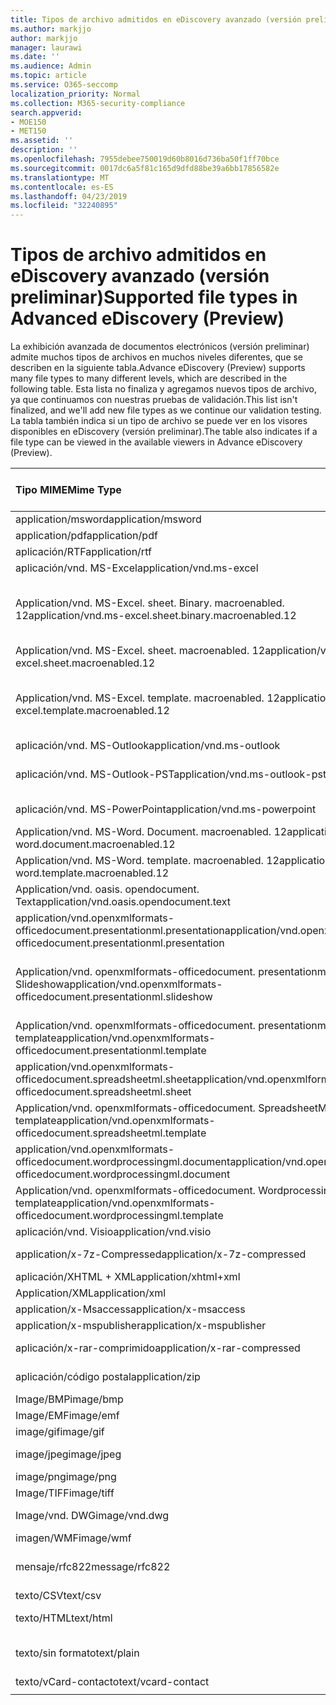 ```yaml
---
title: Tipos de archivo admitidos en eDiscovery avanzado (versión preliminar)
ms.author: markjjo
author: markjjo
manager: laurawi
ms.date: ''
ms.audience: Admin
ms.topic: article
ms.service: O365-seccomp
localization_priority: Normal
ms.collection: M365-security-compliance
search.appverid:
- MOE150
- MET150
ms.assetid: ''
description: ''
ms.openlocfilehash: 7955debee750019d60b8016d736ba50f1ff70bce
ms.sourcegitcommit: 0017dc6a5f81c165d9dfd88be39a6bb17856582e
ms.translationtype: MT
ms.contentlocale: es-ES
ms.lasthandoff: 04/23/2019
ms.locfileid: "32240895"
---
```

# <a name="supported-file-types-in-advanced-ediscovery-preview"></a><span data-ttu-id="fa7c0-102">Tipos de archivo admitidos en eDiscovery avanzado (versión preliminar)</span><span class="sxs-lookup"><span data-stu-id="fa7c0-102">Supported file types in Advanced eDiscovery (Preview)</span></span>

<span data-ttu-id="fa7c0-103">La exhibición avanzada de documentos electrónicos (versión preliminar) admite muchos tipos de archivos en muchos niveles diferentes, que se describen en la siguiente tabla.</span><span class="sxs-lookup"><span data-stu-id="fa7c0-103">Advance eDiscovery (Preview) supports many file types to many different levels, which are described in the following table.</span></span> <span data-ttu-id="fa7c0-104">Esta lista no finaliza y agregamos nuevos tipos de archivo, ya que continuamos con nuestras pruebas de validación.</span><span class="sxs-lookup"><span data-stu-id="fa7c0-104">This list isn't finalized, and we'll add new file types as we continue our validation testing.</span></span> <span data-ttu-id="fa7c0-105">La tabla también indica si un tipo de archivo se puede ver en los visores disponibles en eDiscovery (versión preliminar).</span><span class="sxs-lookup"><span data-stu-id="fa7c0-105">The table also indicates if a file type can be viewed in the available viewers in Advance eDiscovery (Preview).</span></span>

| <span data-ttu-id="fa7c0-106">Tipo MIME</span><span class="sxs-lookup"><span data-stu-id="fa7c0-106">Mime Type</span></span> | <span data-ttu-id="fa7c0-107">Clase File</span><span class="sxs-lookup"><span data-stu-id="fa7c0-107">File class</span></span> | <span data-ttu-id="fa7c0-108">Visor nativo</span><span class="sxs-lookup"><span data-stu-id="fa7c0-108">Native viewer</span></span> | <span data-ttu-id="fa7c0-109">Visor de texto</span><span class="sxs-lookup"><span data-stu-id="fa7c0-109">Text viewer</span></span> | <span data-ttu-id="fa7c0-110">Visor de anotaciones</span><span class="sxs-lookup"><span data-stu-id="fa7c0-110">Annotate viewer</span></span> | <span data-ttu-id="fa7c0-111">Extracción de contenedores</span><span class="sxs-lookup"><span data-stu-id="fa7c0-111">Container extraction</span></span> | <span data-ttu-id="fa7c0-112">Extensiones</span><span class="sxs-lookup"><span data-stu-id="fa7c0-112">Extensions</span></span> |
| :- | :- | :- | :- | :- | :- | :- |
| <span data-ttu-id="fa7c0-113">application/msword</span><span class="sxs-lookup"><span data-stu-id="fa7c0-113">application/msword</span></span> | <span data-ttu-id="fa7c0-114">Document</span><span class="sxs-lookup"><span data-stu-id="fa7c0-114">Document</span></span> | <span data-ttu-id="fa7c0-115">Sí</span><span class="sxs-lookup"><span data-stu-id="fa7c0-115">Yes</span></span> | <span data-ttu-id="fa7c0-116">Sí</span><span class="sxs-lookup"><span data-stu-id="fa7c0-116">Yes</span></span> | <span data-ttu-id="fa7c0-117">Sí</span><span class="sxs-lookup"><span data-stu-id="fa7c0-117">Yes</span></span> | <span data-ttu-id="fa7c0-118">No</span><span class="sxs-lookup"><span data-stu-id="fa7c0-118">No</span></span> | <span data-ttu-id="fa7c0-119">. doc;. dat</span><span class="sxs-lookup"><span data-stu-id="fa7c0-119">.doc; .dat</span></span> |
| <span data-ttu-id="fa7c0-120">application/pdf</span><span class="sxs-lookup"><span data-stu-id="fa7c0-120">application/pdf</span></span> | <span data-ttu-id="fa7c0-121">Document</span><span class="sxs-lookup"><span data-stu-id="fa7c0-121">Document</span></span> | <span data-ttu-id="fa7c0-122">Sí</span><span class="sxs-lookup"><span data-stu-id="fa7c0-122">Yes</span></span> | <span data-ttu-id="fa7c0-123">Sí</span><span class="sxs-lookup"><span data-stu-id="fa7c0-123">Yes</span></span> | <span data-ttu-id="fa7c0-124">Sí</span><span class="sxs-lookup"><span data-stu-id="fa7c0-124">Yes</span></span> | <span data-ttu-id="fa7c0-125">No</span><span class="sxs-lookup"><span data-stu-id="fa7c0-125">No</span></span> | <span data-ttu-id="fa7c0-126">.pdf</span><span class="sxs-lookup"><span data-stu-id="fa7c0-126">.pdf</span></span> |
| <span data-ttu-id="fa7c0-127">aplicación/RTF</span><span class="sxs-lookup"><span data-stu-id="fa7c0-127">application/rtf</span></span> | <span data-ttu-id="fa7c0-128">Document</span><span class="sxs-lookup"><span data-stu-id="fa7c0-128">Document</span></span> | <span data-ttu-id="fa7c0-129">Sí</span><span class="sxs-lookup"><span data-stu-id="fa7c0-129">Yes</span></span> | <span data-ttu-id="fa7c0-130">Sí</span><span class="sxs-lookup"><span data-stu-id="fa7c0-130">Yes</span></span> | <span data-ttu-id="fa7c0-131">Sí</span><span class="sxs-lookup"><span data-stu-id="fa7c0-131">Yes</span></span> | <span data-ttu-id="fa7c0-132">No</span><span class="sxs-lookup"><span data-stu-id="fa7c0-132">No</span></span> | <span data-ttu-id="fa7c0-133">. rtf;. doc</span><span class="sxs-lookup"><span data-stu-id="fa7c0-133">.rtf;.doc</span></span> |
| <span data-ttu-id="fa7c0-134">aplicación/vnd. MS-Excel</span><span class="sxs-lookup"><span data-stu-id="fa7c0-134">application/vnd.ms-excel</span></span> | <span data-ttu-id="fa7c0-135">Document</span><span class="sxs-lookup"><span data-stu-id="fa7c0-135">Document</span></span> | <span data-ttu-id="fa7c0-136">Sí</span><span class="sxs-lookup"><span data-stu-id="fa7c0-136">Yes</span></span> | <span data-ttu-id="fa7c0-137">Sí</span><span class="sxs-lookup"><span data-stu-id="fa7c0-137">Yes</span></span> | <span data-ttu-id="fa7c0-138">Sí</span><span class="sxs-lookup"><span data-stu-id="fa7c0-138">Yes</span></span> | <span data-ttu-id="fa7c0-139">No</span><span class="sxs-lookup"><span data-stu-id="fa7c0-139">No</span></span> | <span data-ttu-id="fa7c0-140">. xls;. dat</span><span class="sxs-lookup"><span data-stu-id="fa7c0-140">.xls; .dat</span></span> |
| <span data-ttu-id="fa7c0-141">Application/vnd. MS-Excel. sheet. Binary. macroenabled. 12</span><span class="sxs-lookup"><span data-stu-id="fa7c0-141">application/vnd.ms-excel.sheet.binary.macroenabled.12</span></span> | <span data-ttu-id="fa7c0-142">Formato de la productividad y el documento abierto</span><span class="sxs-lookup"><span data-stu-id="fa7c0-142">Productivity / Open Document Format</span></span> | <span data-ttu-id="fa7c0-143">Sí</span><span class="sxs-lookup"><span data-stu-id="fa7c0-143">Yes</span></span> | <span data-ttu-id="fa7c0-144">Sí</span><span class="sxs-lookup"><span data-stu-id="fa7c0-144">Yes</span></span> | <span data-ttu-id="fa7c0-145">No</span><span class="sxs-lookup"><span data-stu-id="fa7c0-145">No</span></span> | <span data-ttu-id="fa7c0-146">No</span><span class="sxs-lookup"><span data-stu-id="fa7c0-146">No</span></span> | <span data-ttu-id="fa7c0-147">.xlsb</span><span class="sxs-lookup"><span data-stu-id="fa7c0-147">.xlsb</span></span> |
| <span data-ttu-id="fa7c0-148">Application/vnd. MS-Excel. sheet. macroenabled. 12</span><span class="sxs-lookup"><span data-stu-id="fa7c0-148">application/vnd.ms-excel.sheet.macroenabled.12</span></span> | <span data-ttu-id="fa7c0-149">Document</span><span class="sxs-lookup"><span data-stu-id="fa7c0-149">Document</span></span> | <span data-ttu-id="fa7c0-150">Sí</span><span class="sxs-lookup"><span data-stu-id="fa7c0-150">Yes</span></span> | <span data-ttu-id="fa7c0-151">Sí</span><span class="sxs-lookup"><span data-stu-id="fa7c0-151">Yes</span></span> | <span data-ttu-id="fa7c0-152">Sí</span><span class="sxs-lookup"><span data-stu-id="fa7c0-152">Yes</span></span> | <span data-ttu-id="fa7c0-153">No</span><span class="sxs-lookup"><span data-stu-id="fa7c0-153">No</span></span> | <span data-ttu-id="fa7c0-154">. xlsm</span><span class="sxs-lookup"><span data-stu-id="fa7c0-154">.xlsm</span></span> |
| <span data-ttu-id="fa7c0-155">Application/vnd. MS-Excel. template. macroenabled. 12</span><span class="sxs-lookup"><span data-stu-id="fa7c0-155">application/vnd.ms-excel.template.macroenabled.12</span></span> | <span data-ttu-id="fa7c0-156">Formato de la productividad y el documento abierto</span><span class="sxs-lookup"><span data-stu-id="fa7c0-156">Productivity / Open Document Format</span></span> | <span data-ttu-id="fa7c0-157">No</span><span class="sxs-lookup"><span data-stu-id="fa7c0-157">No</span></span> | <span data-ttu-id="fa7c0-158">Sí</span><span class="sxs-lookup"><span data-stu-id="fa7c0-158">Yes</span></span> | <span data-ttu-id="fa7c0-159">No</span><span class="sxs-lookup"><span data-stu-id="fa7c0-159">No</span></span> | <span data-ttu-id="fa7c0-160">No</span><span class="sxs-lookup"><span data-stu-id="fa7c0-160">No</span></span> | <span data-ttu-id="fa7c0-161">. xltm</span><span class="sxs-lookup"><span data-stu-id="fa7c0-161">.xltm</span></span> |
| <span data-ttu-id="fa7c0-162">aplicación/vnd. MS-Outlook</span><span class="sxs-lookup"><span data-stu-id="fa7c0-162">application/vnd.ms-outlook</span></span> | <span data-ttu-id="fa7c0-163">Productividad</span><span class="sxs-lookup"><span data-stu-id="fa7c0-163">Productivity</span></span> | <span data-ttu-id="fa7c0-164">No</span><span class="sxs-lookup"><span data-stu-id="fa7c0-164">No</span></span> | <span data-ttu-id="fa7c0-165">No</span><span class="sxs-lookup"><span data-stu-id="fa7c0-165">No</span></span> | <span data-ttu-id="fa7c0-166">No</span><span class="sxs-lookup"><span data-stu-id="fa7c0-166">No</span></span> | <span data-ttu-id="fa7c0-167">No</span><span class="sxs-lookup"><span data-stu-id="fa7c0-167">No</span></span> | <span data-ttu-id="fa7c0-168">. msg</span><span class="sxs-lookup"><span data-stu-id="fa7c0-168">.msg</span></span> |
| <span data-ttu-id="fa7c0-169">aplicación/vnd. MS-Outlook-PST</span><span class="sxs-lookup"><span data-stu-id="fa7c0-169">application/vnd.ms-outlook-pst</span></span> | <span data-ttu-id="fa7c0-170">Productividad y colaboración</span><span class="sxs-lookup"><span data-stu-id="fa7c0-170">Productivity / Collaboration</span></span> | <span data-ttu-id="fa7c0-171">No</span><span class="sxs-lookup"><span data-stu-id="fa7c0-171">No</span></span> | <span data-ttu-id="fa7c0-172">No</span><span class="sxs-lookup"><span data-stu-id="fa7c0-172">No</span></span> | <span data-ttu-id="fa7c0-173">No</span><span class="sxs-lookup"><span data-stu-id="fa7c0-173">No</span></span> | <span data-ttu-id="fa7c0-174">Sí</span><span class="sxs-lookup"><span data-stu-id="fa7c0-174">Yes</span></span> | <span data-ttu-id="fa7c0-175">.pst</span><span class="sxs-lookup"><span data-stu-id="fa7c0-175">.pst</span></span> |
| <span data-ttu-id="fa7c0-176">aplicación/vnd. MS-PowerPoint</span><span class="sxs-lookup"><span data-stu-id="fa7c0-176">application/vnd.ms-powerpoint</span></span> | <span data-ttu-id="fa7c0-177">Document</span><span class="sxs-lookup"><span data-stu-id="fa7c0-177">Document</span></span> | <span data-ttu-id="fa7c0-178">Sí</span><span class="sxs-lookup"><span data-stu-id="fa7c0-178">Yes</span></span> | <span data-ttu-id="fa7c0-179">Sí</span><span class="sxs-lookup"><span data-stu-id="fa7c0-179">Yes</span></span> | <span data-ttu-id="fa7c0-180">Sí</span><span class="sxs-lookup"><span data-stu-id="fa7c0-180">Yes</span></span> | <span data-ttu-id="fa7c0-181">No</span><span class="sxs-lookup"><span data-stu-id="fa7c0-181">No</span></span> | <span data-ttu-id="fa7c0-182">. ppt;. PPS;. pase</span><span class="sxs-lookup"><span data-stu-id="fa7c0-182">.ppt; .pps;.pot</span></span> |
| <span data-ttu-id="fa7c0-183">Application/vnd. MS-Word. Document. macroenabled. 12</span><span class="sxs-lookup"><span data-stu-id="fa7c0-183">application/vnd.ms-word.document.macroenabled.12</span></span> | <span data-ttu-id="fa7c0-184">Document</span><span class="sxs-lookup"><span data-stu-id="fa7c0-184">Document</span></span> | <span data-ttu-id="fa7c0-185">Sí</span><span class="sxs-lookup"><span data-stu-id="fa7c0-185">Yes</span></span> | <span data-ttu-id="fa7c0-186">Sí</span><span class="sxs-lookup"><span data-stu-id="fa7c0-186">Yes</span></span> | <span data-ttu-id="fa7c0-187">Sí</span><span class="sxs-lookup"><span data-stu-id="fa7c0-187">Yes</span></span> | <span data-ttu-id="fa7c0-188">No</span><span class="sxs-lookup"><span data-stu-id="fa7c0-188">No</span></span> | <span data-ttu-id="fa7c0-189">.docm</span><span class="sxs-lookup"><span data-stu-id="fa7c0-189">.docm</span></span> |
| <span data-ttu-id="fa7c0-190">Application/vnd. MS-Word. template. macroenabled. 12</span><span class="sxs-lookup"><span data-stu-id="fa7c0-190">application/vnd.ms-word.template.macroenabled.12</span></span> | <span data-ttu-id="fa7c0-191">Document</span><span class="sxs-lookup"><span data-stu-id="fa7c0-191">Document</span></span> | <span data-ttu-id="fa7c0-192">Sí</span><span class="sxs-lookup"><span data-stu-id="fa7c0-192">Yes</span></span> | <span data-ttu-id="fa7c0-193">Sí</span><span class="sxs-lookup"><span data-stu-id="fa7c0-193">Yes</span></span> | <span data-ttu-id="fa7c0-194">Sí</span><span class="sxs-lookup"><span data-stu-id="fa7c0-194">Yes</span></span> | <span data-ttu-id="fa7c0-195">No</span><span class="sxs-lookup"><span data-stu-id="fa7c0-195">No</span></span> | <span data-ttu-id="fa7c0-196">. dotm</span><span class="sxs-lookup"><span data-stu-id="fa7c0-196">.dotm</span></span> |
| <span data-ttu-id="fa7c0-197">Application/vnd. oasis. opendocument. Text</span><span class="sxs-lookup"><span data-stu-id="fa7c0-197">application/vnd.oasis.opendocument.text</span></span> | <span data-ttu-id="fa7c0-198">Document</span><span class="sxs-lookup"><span data-stu-id="fa7c0-198">Document</span></span> | <span data-ttu-id="fa7c0-199">Sí</span><span class="sxs-lookup"><span data-stu-id="fa7c0-199">Yes</span></span> | <span data-ttu-id="fa7c0-200">Sí</span><span class="sxs-lookup"><span data-stu-id="fa7c0-200">Yes</span></span> | <span data-ttu-id="fa7c0-201">Sí</span><span class="sxs-lookup"><span data-stu-id="fa7c0-201">Yes</span></span> | <span data-ttu-id="fa7c0-202">No</span><span class="sxs-lookup"><span data-stu-id="fa7c0-202">No</span></span> | <span data-ttu-id="fa7c0-203">ODT</span><span class="sxs-lookup"><span data-stu-id="fa7c0-203">.odt;</span></span>  |
| <span data-ttu-id="fa7c0-204">application/vnd.openxmlformats-officedocument.presentationml.presentation</span><span class="sxs-lookup"><span data-stu-id="fa7c0-204">application/vnd.openxmlformats-officedocument.presentationml.presentation</span></span> | <span data-ttu-id="fa7c0-205">Document</span><span class="sxs-lookup"><span data-stu-id="fa7c0-205">Document</span></span> | <span data-ttu-id="fa7c0-206">Sí</span><span class="sxs-lookup"><span data-stu-id="fa7c0-206">Yes</span></span> | <span data-ttu-id="fa7c0-207">Sí</span><span class="sxs-lookup"><span data-stu-id="fa7c0-207">Yes</span></span> | <span data-ttu-id="fa7c0-208">Sí</span><span class="sxs-lookup"><span data-stu-id="fa7c0-208">Yes</span></span> | <span data-ttu-id="fa7c0-209">No</span><span class="sxs-lookup"><span data-stu-id="fa7c0-209">No</span></span> | <span data-ttu-id="fa7c0-210">.pptx</span><span class="sxs-lookup"><span data-stu-id="fa7c0-210">.pptx</span></span> |
| <span data-ttu-id="fa7c0-211">Application/vnd. openxmlformats-officedocument. presentationml. Slideshow</span><span class="sxs-lookup"><span data-stu-id="fa7c0-211">application/vnd.openxmlformats-officedocument.presentationml.slideshow</span></span> | <span data-ttu-id="fa7c0-212">Formato de la productividad y el documento abierto</span><span class="sxs-lookup"><span data-stu-id="fa7c0-212">Productivity / Open Document Format</span></span> | <span data-ttu-id="fa7c0-213">Sí</span><span class="sxs-lookup"><span data-stu-id="fa7c0-213">Yes</span></span> | <span data-ttu-id="fa7c0-214">Sí</span><span class="sxs-lookup"><span data-stu-id="fa7c0-214">Yes</span></span> | <span data-ttu-id="fa7c0-215">Sí</span><span class="sxs-lookup"><span data-stu-id="fa7c0-215">Yes</span></span> | <span data-ttu-id="fa7c0-216">No</span><span class="sxs-lookup"><span data-stu-id="fa7c0-216">No</span></span> | <span data-ttu-id="fa7c0-217">. ppsx</span><span class="sxs-lookup"><span data-stu-id="fa7c0-217">.ppsx</span></span> |
| <span data-ttu-id="fa7c0-218">Application/vnd. openxmlformats-officedocument. presentationml. template</span><span class="sxs-lookup"><span data-stu-id="fa7c0-218">application/vnd.openxmlformats-officedocument.presentationml.template</span></span> | <span data-ttu-id="fa7c0-219">Document</span><span class="sxs-lookup"><span data-stu-id="fa7c0-219">Document</span></span> | <span data-ttu-id="fa7c0-220">Sí</span><span class="sxs-lookup"><span data-stu-id="fa7c0-220">Yes</span></span> | <span data-ttu-id="fa7c0-221">Sí</span><span class="sxs-lookup"><span data-stu-id="fa7c0-221">Yes</span></span> | <span data-ttu-id="fa7c0-222">Sí</span><span class="sxs-lookup"><span data-stu-id="fa7c0-222">Yes</span></span> | <span data-ttu-id="fa7c0-223">No</span><span class="sxs-lookup"><span data-stu-id="fa7c0-223">No</span></span> | <span data-ttu-id="fa7c0-224">. potx</span><span class="sxs-lookup"><span data-stu-id="fa7c0-224">.potx</span></span> |
| <span data-ttu-id="fa7c0-225">application/vnd.openxmlformats-officedocument.spreadsheetml.sheet</span><span class="sxs-lookup"><span data-stu-id="fa7c0-225">application/vnd.openxmlformats-officedocument.spreadsheetml.sheet</span></span> | <span data-ttu-id="fa7c0-226">Document</span><span class="sxs-lookup"><span data-stu-id="fa7c0-226">Document</span></span> | <span data-ttu-id="fa7c0-227">Sí</span><span class="sxs-lookup"><span data-stu-id="fa7c0-227">Yes</span></span> | <span data-ttu-id="fa7c0-228">Sí</span><span class="sxs-lookup"><span data-stu-id="fa7c0-228">Yes</span></span> | <span data-ttu-id="fa7c0-229">Sí</span><span class="sxs-lookup"><span data-stu-id="fa7c0-229">Yes</span></span> | <span data-ttu-id="fa7c0-230">No</span><span class="sxs-lookup"><span data-stu-id="fa7c0-230">No</span></span> | <span data-ttu-id="fa7c0-231">.xlsx</span><span class="sxs-lookup"><span data-stu-id="fa7c0-231">.xlsx</span></span> |
| <span data-ttu-id="fa7c0-232">Application/vnd. openxmlformats-officedocument. SpreadsheetML. template</span><span class="sxs-lookup"><span data-stu-id="fa7c0-232">application/vnd.openxmlformats-officedocument.spreadsheetml.template</span></span> | <span data-ttu-id="fa7c0-233">Document</span><span class="sxs-lookup"><span data-stu-id="fa7c0-233">Document</span></span> | <span data-ttu-id="fa7c0-234">Sí</span><span class="sxs-lookup"><span data-stu-id="fa7c0-234">Yes</span></span> | <span data-ttu-id="fa7c0-235">Sí</span><span class="sxs-lookup"><span data-stu-id="fa7c0-235">Yes</span></span> | <span data-ttu-id="fa7c0-236">Sí</span><span class="sxs-lookup"><span data-stu-id="fa7c0-236">Yes</span></span> | <span data-ttu-id="fa7c0-237">No</span><span class="sxs-lookup"><span data-stu-id="fa7c0-237">No</span></span> | <span data-ttu-id="fa7c0-238">. xltx</span><span class="sxs-lookup"><span data-stu-id="fa7c0-238">.xltx</span></span> |
| <span data-ttu-id="fa7c0-239">application/vnd.openxmlformats-officedocument.wordprocessingml.document</span><span class="sxs-lookup"><span data-stu-id="fa7c0-239">application/vnd.openxmlformats-officedocument.wordprocessingml.document</span></span> | <span data-ttu-id="fa7c0-240">Document</span><span class="sxs-lookup"><span data-stu-id="fa7c0-240">Document</span></span> | <span data-ttu-id="fa7c0-241">Sí</span><span class="sxs-lookup"><span data-stu-id="fa7c0-241">Yes</span></span> | <span data-ttu-id="fa7c0-242">Sí</span><span class="sxs-lookup"><span data-stu-id="fa7c0-242">Yes</span></span> | <span data-ttu-id="fa7c0-243">Sí</span><span class="sxs-lookup"><span data-stu-id="fa7c0-243">Yes</span></span> | <span data-ttu-id="fa7c0-244">No</span><span class="sxs-lookup"><span data-stu-id="fa7c0-244">No</span></span> | <span data-ttu-id="fa7c0-245">.docx</span><span class="sxs-lookup"><span data-stu-id="fa7c0-245">.docx</span></span> |
| <span data-ttu-id="fa7c0-246">Application/vnd. openxmlformats-officedocument. WordprocessingML. template</span><span class="sxs-lookup"><span data-stu-id="fa7c0-246">application/vnd.openxmlformats-officedocument.wordprocessingml.template</span></span> | <span data-ttu-id="fa7c0-247">Document</span><span class="sxs-lookup"><span data-stu-id="fa7c0-247">Document</span></span> | <span data-ttu-id="fa7c0-248">Sí</span><span class="sxs-lookup"><span data-stu-id="fa7c0-248">Yes</span></span> | <span data-ttu-id="fa7c0-249">Sí</span><span class="sxs-lookup"><span data-stu-id="fa7c0-249">Yes</span></span> | <span data-ttu-id="fa7c0-250">Sí</span><span class="sxs-lookup"><span data-stu-id="fa7c0-250">Yes</span></span> | <span data-ttu-id="fa7c0-251">No</span><span class="sxs-lookup"><span data-stu-id="fa7c0-251">No</span></span> | <span data-ttu-id="fa7c0-252">. dotx</span><span class="sxs-lookup"><span data-stu-id="fa7c0-252">.dotx</span></span> |
| <span data-ttu-id="fa7c0-253">aplicación/vnd. Visio</span><span class="sxs-lookup"><span data-stu-id="fa7c0-253">application/vnd.visio</span></span> | <span data-ttu-id="fa7c0-254">Document</span><span class="sxs-lookup"><span data-stu-id="fa7c0-254">Document</span></span> | <span data-ttu-id="fa7c0-255">Sí</span><span class="sxs-lookup"><span data-stu-id="fa7c0-255">Yes</span></span> | <span data-ttu-id="fa7c0-256">Sí</span><span class="sxs-lookup"><span data-stu-id="fa7c0-256">Yes</span></span> | <span data-ttu-id="fa7c0-257">Sí</span><span class="sxs-lookup"><span data-stu-id="fa7c0-257">Yes</span></span> | <span data-ttu-id="fa7c0-258">No</span><span class="sxs-lookup"><span data-stu-id="fa7c0-258">No</span></span> | <span data-ttu-id="fa7c0-259">. VSD</span><span class="sxs-lookup"><span data-stu-id="fa7c0-259">.vsd</span></span> |
| <span data-ttu-id="fa7c0-260">application/x-7z-Compressed</span><span class="sxs-lookup"><span data-stu-id="fa7c0-260">application/x-7z-compressed</span></span> | <span data-ttu-id="fa7c0-261">Archivo/contenedor</span><span class="sxs-lookup"><span data-stu-id="fa7c0-261">Archive / Container</span></span> | <span data-ttu-id="fa7c0-262">No</span><span class="sxs-lookup"><span data-stu-id="fa7c0-262">No</span></span> | <span data-ttu-id="fa7c0-263">No</span><span class="sxs-lookup"><span data-stu-id="fa7c0-263">No</span></span> | <span data-ttu-id="fa7c0-264">No</span><span class="sxs-lookup"><span data-stu-id="fa7c0-264">No</span></span> | <span data-ttu-id="fa7c0-265">Sí</span><span class="sxs-lookup"><span data-stu-id="fa7c0-265">Yes</span></span> | <span data-ttu-id="fa7c0-266">.7z</span><span class="sxs-lookup"><span data-stu-id="fa7c0-266">.7z</span></span> |
| <span data-ttu-id="fa7c0-267">aplicación/XHTML + XML</span><span class="sxs-lookup"><span data-stu-id="fa7c0-267">application/xhtml+xml</span></span> | <span data-ttu-id="fa7c0-268">Document</span><span class="sxs-lookup"><span data-stu-id="fa7c0-268">Document</span></span> | <span data-ttu-id="fa7c0-269">Sí</span><span class="sxs-lookup"><span data-stu-id="fa7c0-269">Yes</span></span> | <span data-ttu-id="fa7c0-270">Sí</span><span class="sxs-lookup"><span data-stu-id="fa7c0-270">Yes</span></span> | <span data-ttu-id="fa7c0-271">Sí</span><span class="sxs-lookup"><span data-stu-id="fa7c0-271">Yes</span></span> | <span data-ttu-id="fa7c0-272">No</span><span class="sxs-lookup"><span data-stu-id="fa7c0-272">No</span></span> | <span data-ttu-id="fa7c0-273">. XHTML</span><span class="sxs-lookup"><span data-stu-id="fa7c0-273">.xhtml</span></span> |
| <span data-ttu-id="fa7c0-274">Application/XML</span><span class="sxs-lookup"><span data-stu-id="fa7c0-274">application/xml</span></span> | <span data-ttu-id="fa7c0-275">Document</span><span class="sxs-lookup"><span data-stu-id="fa7c0-275">Document</span></span> | <span data-ttu-id="fa7c0-276">Sí</span><span class="sxs-lookup"><span data-stu-id="fa7c0-276">Yes</span></span> | <span data-ttu-id="fa7c0-277">Sí</span><span class="sxs-lookup"><span data-stu-id="fa7c0-277">Yes</span></span> | <span data-ttu-id="fa7c0-278">Sí</span><span class="sxs-lookup"><span data-stu-id="fa7c0-278">Yes</span></span> | <span data-ttu-id="fa7c0-279">No</span><span class="sxs-lookup"><span data-stu-id="fa7c0-279">No</span></span> | <span data-ttu-id="fa7c0-280">. XML</span><span class="sxs-lookup"><span data-stu-id="fa7c0-280">.xml</span></span> |
| <span data-ttu-id="fa7c0-281">application/x-Msaccess</span><span class="sxs-lookup"><span data-stu-id="fa7c0-281">application/x-msaccess</span></span> | <span data-ttu-id="fa7c0-282">Document</span><span class="sxs-lookup"><span data-stu-id="fa7c0-282">Document</span></span> | <span data-ttu-id="fa7c0-283">Sí</span><span class="sxs-lookup"><span data-stu-id="fa7c0-283">Yes</span></span> | <span data-ttu-id="fa7c0-284">Sí</span><span class="sxs-lookup"><span data-stu-id="fa7c0-284">Yes</span></span> | <span data-ttu-id="fa7c0-285">Sí</span><span class="sxs-lookup"><span data-stu-id="fa7c0-285">Yes</span></span> | <span data-ttu-id="fa7c0-286">No</span><span class="sxs-lookup"><span data-stu-id="fa7c0-286">No</span></span> | <span data-ttu-id="fa7c0-287">.mdb</span><span class="sxs-lookup"><span data-stu-id="fa7c0-287">.mdb</span></span> |
| <span data-ttu-id="fa7c0-288">application/x-mspublisher</span><span class="sxs-lookup"><span data-stu-id="fa7c0-288">application/x-mspublisher</span></span> | <span data-ttu-id="fa7c0-289">Document</span><span class="sxs-lookup"><span data-stu-id="fa7c0-289">Document</span></span> | <span data-ttu-id="fa7c0-290">Sí</span><span class="sxs-lookup"><span data-stu-id="fa7c0-290">Yes</span></span> | <span data-ttu-id="fa7c0-291">Sí</span><span class="sxs-lookup"><span data-stu-id="fa7c0-291">Yes</span></span> | <span data-ttu-id="fa7c0-292">Sí</span><span class="sxs-lookup"><span data-stu-id="fa7c0-292">Yes</span></span> | <span data-ttu-id="fa7c0-293">No</span><span class="sxs-lookup"><span data-stu-id="fa7c0-293">No</span></span> | <span data-ttu-id="fa7c0-294">. pub</span><span class="sxs-lookup"><span data-stu-id="fa7c0-294">.pub</span></span> |
| <span data-ttu-id="fa7c0-295">aplicación/x-rar-comprimido</span><span class="sxs-lookup"><span data-stu-id="fa7c0-295">application/x-rar-compressed</span></span> | <span data-ttu-id="fa7c0-296">Archivo/contenedor</span><span class="sxs-lookup"><span data-stu-id="fa7c0-296">Archive / Container</span></span> | <span data-ttu-id="fa7c0-297">No</span><span class="sxs-lookup"><span data-stu-id="fa7c0-297">No</span></span> | <span data-ttu-id="fa7c0-298">No</span><span class="sxs-lookup"><span data-stu-id="fa7c0-298">No</span></span> | <span data-ttu-id="fa7c0-299">No</span><span class="sxs-lookup"><span data-stu-id="fa7c0-299">No</span></span> | <span data-ttu-id="fa7c0-300">Sí</span><span class="sxs-lookup"><span data-stu-id="fa7c0-300">Yes</span></span> | <span data-ttu-id="fa7c0-301">. rar</span><span class="sxs-lookup"><span data-stu-id="fa7c0-301">.rar</span></span> |
| <span data-ttu-id="fa7c0-302">aplicación/código postal</span><span class="sxs-lookup"><span data-stu-id="fa7c0-302">application/zip</span></span> | <span data-ttu-id="fa7c0-303">Archivo/contenedor</span><span class="sxs-lookup"><span data-stu-id="fa7c0-303">Archive / Container</span></span> | <span data-ttu-id="fa7c0-304">No</span><span class="sxs-lookup"><span data-stu-id="fa7c0-304">No</span></span> | <span data-ttu-id="fa7c0-305">No</span><span class="sxs-lookup"><span data-stu-id="fa7c0-305">No</span></span> | <span data-ttu-id="fa7c0-306">No</span><span class="sxs-lookup"><span data-stu-id="fa7c0-306">No</span></span> | <span data-ttu-id="fa7c0-307">Sí</span><span class="sxs-lookup"><span data-stu-id="fa7c0-307">Yes</span></span> | <span data-ttu-id="fa7c0-308">.zip</span><span class="sxs-lookup"><span data-stu-id="fa7c0-308">.zip</span></span> |
| <span data-ttu-id="fa7c0-309">Image/BMP</span><span class="sxs-lookup"><span data-stu-id="fa7c0-309">image/bmp</span></span> | <span data-ttu-id="fa7c0-310">Image (Imagen)</span><span class="sxs-lookup"><span data-stu-id="fa7c0-310">Image</span></span> | <span data-ttu-id="fa7c0-311">Sí</span><span class="sxs-lookup"><span data-stu-id="fa7c0-311">Yes</span></span> | <span data-ttu-id="fa7c0-312">Sí</span><span class="sxs-lookup"><span data-stu-id="fa7c0-312">Yes</span></span> | <span data-ttu-id="fa7c0-313">Sí</span><span class="sxs-lookup"><span data-stu-id="fa7c0-313">Yes</span></span> | <span data-ttu-id="fa7c0-314">No</span><span class="sxs-lookup"><span data-stu-id="fa7c0-314">No</span></span> | <span data-ttu-id="fa7c0-315">.bmp</span><span class="sxs-lookup"><span data-stu-id="fa7c0-315">.bmp</span></span> |
| <span data-ttu-id="fa7c0-316">Image/EMF</span><span class="sxs-lookup"><span data-stu-id="fa7c0-316">image/emf</span></span> | <span data-ttu-id="fa7c0-317">Image (Imagen)</span><span class="sxs-lookup"><span data-stu-id="fa7c0-317">Image</span></span> | <span data-ttu-id="fa7c0-318">Sí</span><span class="sxs-lookup"><span data-stu-id="fa7c0-318">Yes</span></span> | <span data-ttu-id="fa7c0-319">Sí</span><span class="sxs-lookup"><span data-stu-id="fa7c0-319">Yes</span></span> | <span data-ttu-id="fa7c0-320">Sí</span><span class="sxs-lookup"><span data-stu-id="fa7c0-320">Yes</span></span> | <span data-ttu-id="fa7c0-321">No</span><span class="sxs-lookup"><span data-stu-id="fa7c0-321">No</span></span> | <span data-ttu-id="fa7c0-322">.emf</span><span class="sxs-lookup"><span data-stu-id="fa7c0-322">.emf</span></span> |
| <span data-ttu-id="fa7c0-323">image/gif</span><span class="sxs-lookup"><span data-stu-id="fa7c0-323">image/gif</span></span> | <span data-ttu-id="fa7c0-324">Document</span><span class="sxs-lookup"><span data-stu-id="fa7c0-324">Document</span></span> | <span data-ttu-id="fa7c0-325">Sí</span><span class="sxs-lookup"><span data-stu-id="fa7c0-325">Yes</span></span> | <span data-ttu-id="fa7c0-326">Sí</span><span class="sxs-lookup"><span data-stu-id="fa7c0-326">Yes</span></span> | <span data-ttu-id="fa7c0-327">Sí</span><span class="sxs-lookup"><span data-stu-id="fa7c0-327">Yes</span></span> | <span data-ttu-id="fa7c0-328">No</span><span class="sxs-lookup"><span data-stu-id="fa7c0-328">No</span></span> | <span data-ttu-id="fa7c0-329">.gif</span><span class="sxs-lookup"><span data-stu-id="fa7c0-329">.gif</span></span> |
| <span data-ttu-id="fa7c0-330">image/jpeg</span><span class="sxs-lookup"><span data-stu-id="fa7c0-330">image/jpeg</span></span> | <span data-ttu-id="fa7c0-331">Image (Imagen)</span><span class="sxs-lookup"><span data-stu-id="fa7c0-331">Image</span></span> | <span data-ttu-id="fa7c0-332">Sí</span><span class="sxs-lookup"><span data-stu-id="fa7c0-332">Yes</span></span> | <span data-ttu-id="fa7c0-333">Sí</span><span class="sxs-lookup"><span data-stu-id="fa7c0-333">Yes</span></span> | <span data-ttu-id="fa7c0-334">Sí</span><span class="sxs-lookup"><span data-stu-id="fa7c0-334">Yes</span></span> | <span data-ttu-id="fa7c0-335">No</span><span class="sxs-lookup"><span data-stu-id="fa7c0-335">No</span></span> | <span data-ttu-id="fa7c0-336">. jpg;. JPEG;. dat;. jpgt</span><span class="sxs-lookup"><span data-stu-id="fa7c0-336">.jpg; .jpeg; .dat;.jpgt</span></span> |
| <span data-ttu-id="fa7c0-337">image/png</span><span class="sxs-lookup"><span data-stu-id="fa7c0-337">image/png</span></span> | <span data-ttu-id="fa7c0-338">Image (Imagen)</span><span class="sxs-lookup"><span data-stu-id="fa7c0-338">Image</span></span> | <span data-ttu-id="fa7c0-339">Sí</span><span class="sxs-lookup"><span data-stu-id="fa7c0-339">Yes</span></span> | <span data-ttu-id="fa7c0-340">Sí</span><span class="sxs-lookup"><span data-stu-id="fa7c0-340">Yes</span></span> | <span data-ttu-id="fa7c0-341">Sí</span><span class="sxs-lookup"><span data-stu-id="fa7c0-341">Yes</span></span> | <span data-ttu-id="fa7c0-342">No</span><span class="sxs-lookup"><span data-stu-id="fa7c0-342">No</span></span> | <span data-ttu-id="fa7c0-343">.png</span><span class="sxs-lookup"><span data-stu-id="fa7c0-343">.png</span></span> |
| <span data-ttu-id="fa7c0-344">Image/TIFF</span><span class="sxs-lookup"><span data-stu-id="fa7c0-344">image/tiff</span></span> | <span data-ttu-id="fa7c0-345">Image (Imagen)</span><span class="sxs-lookup"><span data-stu-id="fa7c0-345">Image</span></span> | <span data-ttu-id="fa7c0-346">Sí</span><span class="sxs-lookup"><span data-stu-id="fa7c0-346">Yes</span></span> | <span data-ttu-id="fa7c0-347">Sí</span><span class="sxs-lookup"><span data-stu-id="fa7c0-347">Yes</span></span> | <span data-ttu-id="fa7c0-348">Sí</span><span class="sxs-lookup"><span data-stu-id="fa7c0-348">Yes</span></span> | <span data-ttu-id="fa7c0-349">No</span><span class="sxs-lookup"><span data-stu-id="fa7c0-349">No</span></span> | <span data-ttu-id="fa7c0-350">. tif</span><span class="sxs-lookup"><span data-stu-id="fa7c0-350">.tif</span></span> |
| <span data-ttu-id="fa7c0-351">Image/vnd. DWG</span><span class="sxs-lookup"><span data-stu-id="fa7c0-351">image/vnd.dwg</span></span> | <span data-ttu-id="fa7c0-352">Document</span><span class="sxs-lookup"><span data-stu-id="fa7c0-352">Document</span></span> | <span data-ttu-id="fa7c0-353">Sí</span><span class="sxs-lookup"><span data-stu-id="fa7c0-353">Yes</span></span> | <span data-ttu-id="fa7c0-354">Sí</span><span class="sxs-lookup"><span data-stu-id="fa7c0-354">Yes</span></span> | <span data-ttu-id="fa7c0-355">Sí</span><span class="sxs-lookup"><span data-stu-id="fa7c0-355">Yes</span></span> | <span data-ttu-id="fa7c0-356">No</span><span class="sxs-lookup"><span data-stu-id="fa7c0-356">No</span></span> | <span data-ttu-id="fa7c0-357">. dwg;. ficheros</span><span class="sxs-lookup"><span data-stu-id="fa7c0-357">.dwg;.dxf;</span></span> |
| <span data-ttu-id="fa7c0-358">imagen/WMF</span><span class="sxs-lookup"><span data-stu-id="fa7c0-358">image/wmf</span></span> | <span data-ttu-id="fa7c0-359">Document</span><span class="sxs-lookup"><span data-stu-id="fa7c0-359">Document</span></span> | <span data-ttu-id="fa7c0-360">Sí</span><span class="sxs-lookup"><span data-stu-id="fa7c0-360">Yes</span></span> | <span data-ttu-id="fa7c0-361">Sí</span><span class="sxs-lookup"><span data-stu-id="fa7c0-361">Yes</span></span> | <span data-ttu-id="fa7c0-362">Sí</span><span class="sxs-lookup"><span data-stu-id="fa7c0-362">Yes</span></span> | <span data-ttu-id="fa7c0-363">No</span><span class="sxs-lookup"><span data-stu-id="fa7c0-363">No</span></span> | <span data-ttu-id="fa7c0-364">.wmf</span><span class="sxs-lookup"><span data-stu-id="fa7c0-364">.wmf</span></span> |
| <span data-ttu-id="fa7c0-365">mensaje/rfc822</span><span class="sxs-lookup"><span data-stu-id="fa7c0-365">message/rfc822</span></span> | <span data-ttu-id="fa7c0-366">Productividad y colaboración</span><span class="sxs-lookup"><span data-stu-id="fa7c0-366">Productivity / Collaboration</span></span> | <span data-ttu-id="fa7c0-367">No</span><span class="sxs-lookup"><span data-stu-id="fa7c0-367">No</span></span> | <span data-ttu-id="fa7c0-368">No</span><span class="sxs-lookup"><span data-stu-id="fa7c0-368">No</span></span> | <span data-ttu-id="fa7c0-369">No</span><span class="sxs-lookup"><span data-stu-id="fa7c0-369">No</span></span> | <span data-ttu-id="fa7c0-370">No</span><span class="sxs-lookup"><span data-stu-id="fa7c0-370">No</span></span> | <span data-ttu-id="fa7c0-371">. eml</span><span class="sxs-lookup"><span data-stu-id="fa7c0-371">.eml</span></span> |
| <span data-ttu-id="fa7c0-372">texto/CSV</span><span class="sxs-lookup"><span data-stu-id="fa7c0-372">text/csv</span></span> | <span data-ttu-id="fa7c0-373">Document</span><span class="sxs-lookup"><span data-stu-id="fa7c0-373">Document</span></span> | <span data-ttu-id="fa7c0-374">Sí</span><span class="sxs-lookup"><span data-stu-id="fa7c0-374">Yes</span></span> | <span data-ttu-id="fa7c0-375">Sí</span><span class="sxs-lookup"><span data-stu-id="fa7c0-375">Yes</span></span> | <span data-ttu-id="fa7c0-376">Sí</span><span class="sxs-lookup"><span data-stu-id="fa7c0-376">Yes</span></span> | <span data-ttu-id="fa7c0-377">No</span><span class="sxs-lookup"><span data-stu-id="fa7c0-377">No</span></span> | <span data-ttu-id="fa7c0-378">. csv</span><span class="sxs-lookup"><span data-stu-id="fa7c0-378">.csv</span></span> |
| <span data-ttu-id="fa7c0-379">texto/HTML</span><span class="sxs-lookup"><span data-stu-id="fa7c0-379">text/html</span></span> | <span data-ttu-id="fa7c0-380">Document</span><span class="sxs-lookup"><span data-stu-id="fa7c0-380">Document</span></span> | <span data-ttu-id="fa7c0-381">Sí</span><span class="sxs-lookup"><span data-stu-id="fa7c0-381">Yes</span></span> | <span data-ttu-id="fa7c0-382">Sí</span><span class="sxs-lookup"><span data-stu-id="fa7c0-382">Yes</span></span> | <span data-ttu-id="fa7c0-383">Sí</span><span class="sxs-lookup"><span data-stu-id="fa7c0-383">Yes</span></span> | <span data-ttu-id="fa7c0-384">No</span><span class="sxs-lookup"><span data-stu-id="fa7c0-384">No</span></span> | <span data-ttu-id="fa7c0-385">. html;. shtml;. htm</span><span class="sxs-lookup"><span data-stu-id="fa7c0-385">.html;.shtml; .htm</span></span> |
| <span data-ttu-id="fa7c0-386">texto/sin formato</span><span class="sxs-lookup"><span data-stu-id="fa7c0-386">text/plain</span></span> | <span data-ttu-id="fa7c0-387">Document</span><span class="sxs-lookup"><span data-stu-id="fa7c0-387">Document</span></span> | <span data-ttu-id="fa7c0-388">Sí</span><span class="sxs-lookup"><span data-stu-id="fa7c0-388">Yes</span></span> | <span data-ttu-id="fa7c0-389">Sí</span><span class="sxs-lookup"><span data-stu-id="fa7c0-389">Yes</span></span> | <span data-ttu-id="fa7c0-390">Sí</span><span class="sxs-lookup"><span data-stu-id="fa7c0-390">Yes</span></span> | <span data-ttu-id="fa7c0-391">No</span><span class="sxs-lookup"><span data-stu-id="fa7c0-391">No</span></span> | <span data-ttu-id="fa7c0-392">. txt;. CSS;. con;. pl;. csv;. dat</span><span class="sxs-lookup"><span data-stu-id="fa7c0-392">.txt; .css;.con; .pl; .csv; .dat</span></span> |
| <span data-ttu-id="fa7c0-393">texto/vCard-contacto</span><span class="sxs-lookup"><span data-stu-id="fa7c0-393">text/vcard-contact</span></span> | <span data-ttu-id="fa7c0-394">Document</span><span class="sxs-lookup"><span data-stu-id="fa7c0-394">Document</span></span> | <span data-ttu-id="fa7c0-395">Sí</span><span class="sxs-lookup"><span data-stu-id="fa7c0-395">Yes</span></span> | <span data-ttu-id="fa7c0-396">Sí</span><span class="sxs-lookup"><span data-stu-id="fa7c0-396">Yes</span></span> | <span data-ttu-id="fa7c0-397">Sí</span><span class="sxs-lookup"><span data-stu-id="fa7c0-397">Yes</span></span> | <span data-ttu-id="fa7c0-398">No</span><span class="sxs-lookup"><span data-stu-id="fa7c0-398">No</span></span> | <span data-ttu-id="fa7c0-399">. vcf</span><span class="sxs-lookup"><span data-stu-id="fa7c0-399">.vcf</span></span> |
||||||||